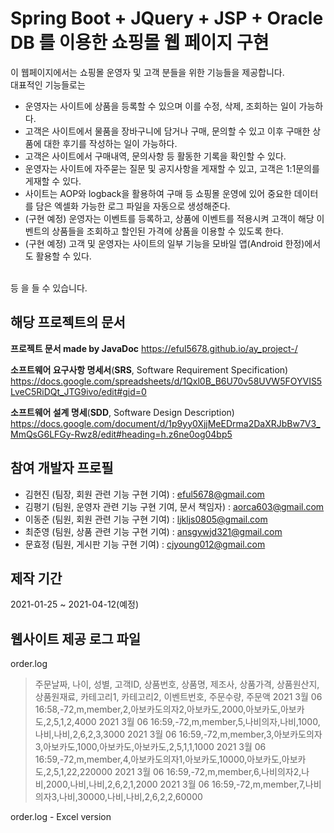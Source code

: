 # Spring Boot + JQuery + JSP + Oracle DB 를 이용한 쇼핑몰 웹 페이지 구현
이 웹페이지에서는 쇼핑몰 운영자 및 고객 분들을 위한 기능들을 제공합니다.    
대표적인 기능들로는
- 운영자는 사이트에 상품을 등록할 수 있으며 이를 수정, 삭제, 조회하는 일이 가능하다. 
- 고객은 사이트에서 물품을 장바구니에 담거나 구매, 문의할 수 있고 이후 구매한 상품에 대한 후기를 작성하는 일이 가능하다.
- 고객은 사이트에서 구매내역, 문의사항 등 활동한 기록을 확인할 수 있다.
- 운영자는 사이트에 자주묻는 질문 및 공지사항을 게재할 수 있고, 고객은 1:1문의를 게재할 수 있다. 
- 사이트는 AOP와 logback을 활용하여 구매 등 쇼핑몰 운영에 있어 중요한 데이터를 담은 엑셀화 가능한 로그 파일을 자동으로 생성해준다.
- (구현 예정) 운영자는 이벤트를 등록하고, 상품에 이벤트를 적용시켜 고객이 해당 이벤트의 상품들을 조회하고 할인된 가격에 상품을 이용할 수 있도록 한다.
- (구현 예정) 고객 및 운영자는 사이트의 일부 기능을 모바일 앱(Android 한정)에서도 활용할 수 있다.
 
<br>등 을 들 수 있습니다.


## 해당 프로젝트의 문서
**프로젝트 문서 made by JavaDoc**
<https://eful5678.github.io/ay_project-/>    
  

**소프트웨어 요구사항 명세서**(**SRS**, Software Requirement Specification)
<https://docs.google.com/spreadsheets/d/1Qxl0B_B6U70v58UVW5FOYVIS5LveC5RiDQt_JTG9ivo/edit#gid=0>     
  
  
**소프트웨어 설계 명세**(**SDD**, Software Design Description)
<https://docs.google.com/document/d/1p9yy0XjjMeEDrma2DaXRJbBw7V3_MmQsG6LFGy-Rwz8/edit#heading=h.z6ne0og04bp5>    

## 참여 개발자 프로필 
* 김현진 (팀장, 회원 관련 기능 구현 기여) : eful5678@gmail.com 
* 김평기 (팀원, 운영자 관련 기능 구현 기여, 문서 책임자) : aorca603@gmail.com
* 이동준 (팀원, 회원 관련 기능 구현 기여) : ljkljs0805@gmail.com
* 최준영 (팀원, 상품 관련 기능 구현 기여) : ansgywjd321@gmail.com
* 문효정 (팀원, 게시판 기능 구현 기여) : cjyoung012@gmail.com
 
## 제작 기간
2021-01-25 ~ 2021-04-12(예정)

## 웹사이트 제공 로그 파일
order.log
>주문날짜, 나이, 성별, 고객ID, 상품번호, 상품명, 제조사, 상품가격, 상품원산지, 상품원재료, 카테고리1, 카테고리2, 이벤트번호, 주문수량, 주문액
2021 3월 06 16:58,-72,m,member,2,아보카도의자2,아보카도,2000,아보카도,아보카도,2,5,1,2,4000
2021 3월 06 16:59,-72,m,member,5,나비의자,나비,1000,나비,나비,2,6,2,3,3000
2021 3월 06 16:59,-72,m,member,3,아보카도의자3,아보카도,1000,아보카도,아보카도,2,5,1,1,1000
2021 3월 06 16:59,-72,m,member,4,아보카도의자1,아보카도,10000,아보카도,아보카도,2,5,1,22,220000
2021 3월 06 16:59,-72,m,member,6,나비의자2,나비,2000,나비,나비,2,6,2,1,2000
2021 3월 06 16:59,-72,m,member,7,나비의자3,나비,30000,나비,나비,2,6,2,2,60000

order.log - Excel version
 